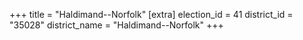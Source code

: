 +++
title = "Haldimand--Norfolk"
[extra]
election_id = 41
district_id = "35028"
district_name = "Haldimand--Norfolk"
+++
